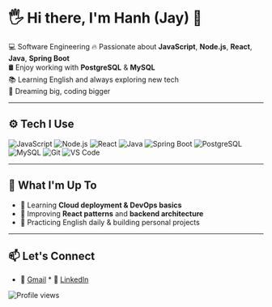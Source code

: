 # 🖐️ Hi there, I'm Hanh (Jay) 👋

💻 Software Engineering 
🔥 Passionate about **JavaScript**, **Node.js**, **React**, **Java**, **Spring Boot**  
🛢️ Enjoy working with **PostgreSQL** & **MySQL**  
📚 Learning English and always exploring new tech  
🌱 Dreaming big, coding bigger

---

## ⚙️ Tech I Use

![JavaScript](https://skillicons.dev/icons?i=js)
![Node.js](https://skillicons.dev/icons?i=nodejs)
![React](https://skillicons.dev/icons?i=react)
![Java](https://skillicons.dev/icons?i=java)
![Spring Boot](https://skillicons.dev/icons?i=spring)
![PostgreSQL](https://skillicons.dev/icons?i=postgres)
![MySQL](https://skillicons.dev/icons?i=mysql)
![Git](https://skillicons.dev/icons?i=git)
![VS Code](https://skillicons.dev/icons?i=vscode)

---

## 🚀 What I'm Up To

- 🌱 Learning **Cloud deployment & DevOps basics**
- 🧠 Improving **React patterns** and **backend architecture**
- 📖 Practicing English daily & building personal projects

---

## 📫 Let's Connect

- 📧 [Gmail](mailto:your.email@gmail.com)  * 💼 [LinkedIn](https://linkedin.com/in/ho-van-hanh-4a9b63336)

![Profile views](https://komarev.com/ghpvc/?username=hanh-dev&color=orange)
